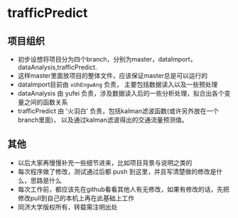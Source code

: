 # trafficPredict

## 项目组织
+ 初步设想将项目分为四个branch，分别为master，dataImport，dataAnalysis,trafficPredict.
+ 这样master里面放项目的整体文件，应该保证master总是可以运行的
+ dataImport目前由 `xUhEngwAng` 负责， 主要包括数据读入以及一些预处理
+ dataAnalysis 由 yufei 负责，涉及数据读入后的一些分析处理，拟合出各个变量之间的函数关系
+ trafficPredict 由 '火羽白' 负责，包括kalman滤波函数(或许另外放在一个branch里面)， 以及通过kalman滤波得出的交通流量预测值。

## 其他
+ 以后大家再慢慢补充一些细节进来，比如项目背景与说明之类的
+ 每次程序做了修改，测试通过后都 push 到这里，并且写清楚做的修改是什么，思路是什么
+ 每次工作前，都应该先在github看看其他人有无修改，如果有修改的话，先把修改pull到自己的本机上再在此基础上工作
+ 同济大学版权所有，转载需注明出处
